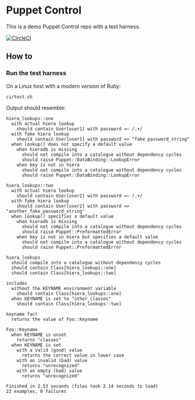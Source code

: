 # Puppet Control

This is a demo Puppet Control repo with a test harness.

[![CircleCI](https://circleci.com/gh/jumanjihouse/puppet_control/tree/master.svg?style=svg&circle-token=6080427debe2a54398f084208f67642d1b5b9b08)](https://circleci.com/gh/jumanjihouse/puppet_control/tree/master 'View CI builds')


## How to

### Run the test harness

On a Linux host with a modern version of Ruby:

    ci/test.sh

Output should resemble:

    hiera_lookups::one
      with actual hiera lookup
        should contain User[user1] with password =~ /.+/
      with fake hiera lookup
        should contain User[user1] with password => "fake_password_string"
      when lookup() does not specify a default value
        when hieradb is missing
          should not compile into a catalogue without dependency cycles
          should raise Puppet::DataBinding::LookupError
        when key is not in hiera
          should not compile into a catalogue without dependency cycles
          should raise Puppet::DataBinding::LookupError

    hiera_lookups::two
      with actual hiera lookup
        should contain User[user2] with password =~ /.+/
      with fake hiera lookup
        should contain User[user2] with password => "another_fake_password_string"
      when lookup() specifies a default value
        when hieradb is missing
          should not compile into a catalogue without dependency cycles
          should raise Puppet::PreformattedError
        when key is not in hiera but specifies a default value
          should not compile into a catalogue without dependency cycles
          should raise Puppet::PreformattedError

    hiera_lookups
      should compile into a catalogue without dependency cycles
      should contain Class[hiera_lookups::one]
      should contain Class[hiera_lookups::two]

    includes
      without the KEYNAME environment variable
        should contain Class[hiera_lookups::one]
      when KEYNAME is set to "other_classes"
        should contain Class[hiera_lookups::two]

    keyname fact
      returns the value of Foo::Keyname

    Foo::Keyname
      when KEYNAME is unset
        returns "classes"
      when KEYNAME is set
        with a valid (good) value
          returns the correct value in lower case
        with an invalid (bad) value
          returns "unrecognized"
        with an empty (bad) value
          returns "unrecognized"

    Finished in 2.53 seconds (files took 2.14 seconds to load)
    22 examples, 0 failures
